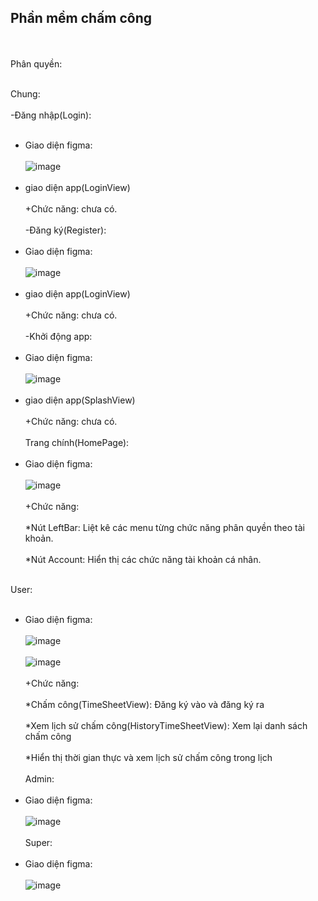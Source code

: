 <h2>Phần mềm chấm công</h2><br></br>
Phân quyền:<br></br>

Chung:<br></br>
-Đăng nhập(Login):<br></br>
+ Giao diện figma:<br></br>
![image](https://github.com/Vokhanh12/AppTimeSheet/assets/36543564/b92a8752-974d-406c-9caf-eaef2287b53d)<br></br>
+ giao diện app(LoginView)<br></br>
+Chức năng: chưa có.<br></br>
-Đăng ký(Register):<br></br>
+ Giao diện figma:<br></br>
![image](https://github.com/Vokhanh12/AppTimeSheet/assets/36543564/a2679365-bc4c-4adb-903f-122a9a9a15ad)<br></br>
+ giao diện app(LoginView)<br></br>
+Chức năng: chưa có.<br></br>
-Khởi động app:<br></br>
+ Giao diện figma:<br></br>
![image](https://github.com/Vokhanh12/AppTimeSheet/assets/36543564/ad96d894-0b2f-4126-b0e3-415bc5973ae0)<br></br>
+ giao diện app(SplashView)<br></br>
+Chức năng: chưa có.<br></br>
Trang chính(HomePage):<br></br>
+ Giao diện figma:<br></br>
![image](https://github.com/Vokhanh12/AppTimeSheet/assets/36543564/fa4a0d42-323a-4cab-9f58-1ba7992ed2e6)<br></br>
+Chức năng:<br></br>
    *Nút LeftBar: Liệt kê các menu từng chức năng phân quyền theo tài khoản.<br></br>
    *Nút Account: Hiển thị các chức năng tài khoản cá nhân.<br></br>


User:<br></br>
+ Giao diện figma:<br></br>
![image](https://github.com/Vokhanh12/AppTimeSheet/assets/36543564/7b85840a-6176-4380-aacc-86cfd8e2f9b7)<br></br>
![image](https://github.com/Vokhanh12/AppTimeSheet/assets/36543564/08e92af5-3c11-423c-a532-3134233b05b2)<br></br>
+Chức năng:<br></br>
      *Chấm công(TimeSheetView): Đăng ký vào và đăng ký ra <br></br>
      *Xem lịch sử chấm công(HistoryTimeSheetView): Xem lại danh sách chấm công<br></br>
      *Hiển thị thời gian thực và xem lịch sử chấm công trong lịch<br></br>
Admin:<br></br>
+ Giao diện figma:<br></br>
![image](https://github.com/Vokhanh12/AppTimeSheet/assets/36543564/b3d720b1-7ef9-442f-83fe-3d80996b9ce1)<br></br>
Super:<br></br>
+ Giao diện figma:<br></br>
![image](https://github.com/Vokhanh12/AppTimeSheet/assets/36543564/684d1727-e34d-4fb5-93d2-f69a7472aa5b)










